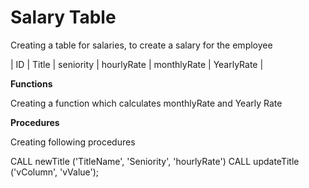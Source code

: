 # Salary Table

Creating a table for salaries, to create a salary for the employee

| ID | Title | seniority | hourlyRate | monthlyRate | YearlyRate |

**Functions**

Creating a function which calculates monthlyRate and Yearly Rate

**Procedures**

Creating following procedures

CALL newTitle ('TitleName', 'Seniority', 'hourlyRate')
CALL updateTitle ('vColumn', 'vValue');